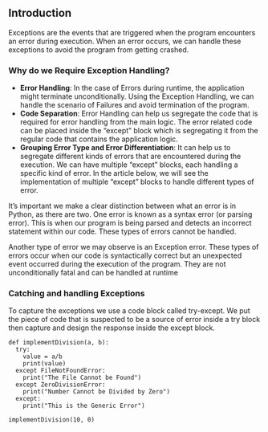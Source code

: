 ## Introduction

Exceptions are the events that are triggered when the program encounters an error during execution. When an error occurs, we can handle these exceptions to avoid the program from getting crashed.

### Why do we Require Exception Handling?

* **Error Handling**: In the case of Errors during runtime, the application might terminate unconditionally. Using the Exception Handling, we can handle the scenario of Failures and avoid termination of the program.
* **Code Separation**: Error Handling can help us segregate the code that is required for error handling from the main logic. The error related code can be placed inside the “except” block which is segregating it from the regular code that contains the application logic.
* **Grouping Error Type and Error Differentiation**: It can help us to segregate different kinds of errors that are encountered during the execution. We can have multiple “except” blocks, each handling a specific kind of error. In the article below, we will see the implementation of multiple “except” blocks to handle different types of error.

It’s important we make a clear distinction between what an error is in Python, as there are two. One error is known as a syntax error (or parsing error). This is when our program is being parsed and detects an incorrect statement within our code. These types of errors cannot be handled.

Another type of error we may observe is an Exception error. These types of errors occur when our code is syntactically correct but an unexpected event occurred during the execution of the program. They are not unconditionally fatal and can be handled at runtime

### Catching and handling Exceptions
To capture the exceptions we use a code block called try-except. We put the piece of code that is suspected to be a source of error inside a try block then capture and design the response inside the except block.
```
def implementDivision(a, b):
  try:
    value = a/b
    print(value)
  except FileNotFoundError:
    print("The File Cannot be Found")
  except ZeroDivisionError:
    print("Number Cannot be Divided by Zero")
  except:
    print("This is the Generic Error")

implementDivision(10, 0)

```